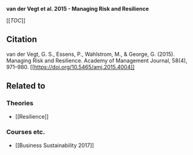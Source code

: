 **van der Vegt et al. 2015 - Managing Risk and Resilience**

[[_TOC_]]

## Citation

van der Vegt, G. S., Essens, P., Wahlstrom, M., & George, G. (2015). Managing Risk and Resilience. Academy of Management Journal, 58(4), 971–980. [[https://doi.org/10.5465/amj.2015.4004]]

## Related to

### Theories
* [[Resilience]]

### Courses etc.
* [[Business Sustainability 2017]]